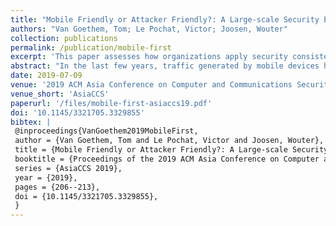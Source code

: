 ```yaml
---
title: "Mobile Friendly or Attacker Friendly?: A Large-scale Security Evaluation of Mobile-first Websites"
authors: "Van Goethem, Tom; Le Pochat, Victor; Joosen, Wouter"
collection: publications
permalink: /publication/mobile-first
excerpt: 'This paper assesses how organizations apply security consistently across their web estate through a comparison of the desktop and mobile-first versions of their website.'
abstract: "In the last few years, traffic generated by mobile devices has surpassed desktop visits. In order to provide users with the best browsing experience, many website owners specifically tailor their site to mobile devices. While some websites make use of reactive designs, many others opt to create an entirely new \"mobile-first\" website, typically hosted on a subdomain of the desktop site. These mobile-first sites provide a unique viewpoint on how organizations handle security: the mobile version of a site is typically developed several years after the desktop site by the same organization. Through a large-scale security analysis on 10,222 domains with both a desktop and mobile-first version, we find several strong indicators that security is generally applied consistently across the different parts of an organization's web estate. Overall, we find relatively few differences between the desktop and mobile versions of a website, both on the adoption and the implementation of security features, indicating that these are applied reactively rather than proactively during the design phase."
date: 2019-07-09
venue: '2019 ACM Asia Conference on Computer and Communications Security'
venue_short: 'AsiaCCS'
paperurl: '/files/mobile-first-asiaccs19.pdf'
doi: '10.1145/3321705.3329855'
bibtex: |
 @inproceedings{VanGoethem2019MobileFirst,
 author = {Van Goethem, Tom and Le Pochat, Victor and Joosen, Wouter},
 title = {Mobile Friendly or Attacker Friendly?: A Large-scale Security Evaluation of Mobile-first Websites},
 booktitle = {Proceedings of the 2019 ACM Asia Conference on Computer and Communications Security},
 series = {AsiaCCS 2019},
 year = {2019},
 pages = {206--213},
 doi = {10.1145/3321705.3329855},
 }
---
```

